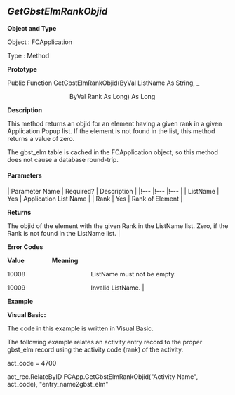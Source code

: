 _GetGbstElmRankObjid_
---------------------

**Object and Type**

Object : FCApplication

Type : Method

**Prototype**

Public Function GetGbstElmRankObjid(ByVal ListName As String, _

                                    ByVal Rank As Long) As Long

**Description**

This method returns an objid for an element having a given rank in a given Application Popup list. If the element is not found in the list, this method returns a value of zero.

The gbst_elm table is cached in the FCApplication object, so this method does not cause a database round-trip.

#### Parameters

| Parameter Name | Required? | Description |
|!--- |!--- |!--- |
| ListName | Yes | Application List Name |
| Rank | Yes | Rank of Element |

**Returns**

The objid of the element with the given Rank in the ListName list. Zero, if the Rank is not found in the ListName list. |

**Error Codes**

**Value**                **Meaning**

10008                                      ListName must not be empty.

10009                                      Invalid ListName. |

**Example**

**Visual Basic:**

The code in this example is written in Visual Basic.

The following example relates an activity entry record to the proper gbst_elm record using the activity code (rank) of the activity.

act_code = 4700

act_rec.RelateByID FCApp.GetGbstElmRankObjid("Activity Name", act_code), "entry_name2gbst_elm"